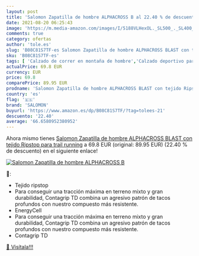 ```yaml
---
layout: post
title: 'Salomon Zapatilla de hombre ALPHACROSS B al 22.40 % de descuento'
date: 2021-08-20 06:25:43
image: 'https://m.media-amazon.com/images/I/5188VLHexOL._SL500_._SL400_.jpg'
comments: true
category: ofertas
author: 'tole.es'
slug: 'B08C81S7TF-es Salomon Zapatilla de hombre ALPHACROSS BLAST con tejido...'
sku: 'B08C81S7TF-es'
tags: [ 'Calzado de correr en montaña de hombre','Calzado deportivo para hombre','Calzados de running para hombre','Zapatillas y calzado deportivo para hombre','Zapatos','Zapatos para hombre','Zapatos y complementos','salomon','zapatilla', ]
actualPrice: 69.8 EUR
currency: EUR
price: 69.8
comparePrice: 89.95 EUR
prodname: 'Salomon Zapatilla de hombre ALPHACROSS BLAST con tejido Ripstop para trail running'
country: 'es'
flag: '🇪🇸'
brand: 'SALOMON'
buyurl: 'https://www.amazon.es/dp/B08C81S7TF/?tag=tolees-21'
descuento: '22.40'
average: '66.6580952380952'
---
```


Ahora mismo tienes [Salomon Zapatilla de hombre ALPHACROSS BLAST con tejido Ripstop para trail running](https://www.amazon.es/dp/B08C81S7TF/?tag=tolees-21) a 69.8 EUR (original: 89.95 EUR) (22.40 %  de descuento) en el siguiente enlace!

[![Salomon Zapatilla de hombre ALPHACROSS B](https://m.media-amazon.com/images/I/5188VLHexOL._SL500_._SL400_.jpg)](https://www.amazon.es/dp/B08C81S7TF/?tag=tolees-21)

🔎:

- Tejido ripstop
- Para conseguir una tracción máxima en terreno mixto y gran durabilidad, Contagrip TD combina un agresivo patrón de tacos profundos con nuestro compuesto más resistente.
- EnergyCell
- Para conseguir una tracción máxima en terreno mixto y gran durabilidad, Contagrip TD combina un agresivo patrón de tacos profundos con nuestro compuesto más resistente.
- Contagrip TD

[🛒 Visítala!!!](https://www.amazon.es/dp/B08C81S7TF/?tag=tolees-21)

